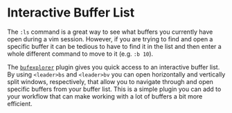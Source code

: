 # Interactive Buffer List

The `:ls` command is a great way to see what buffers you currently have open
during a vim session. However, if you are trying to find and open a specific
buffer it can be tedious to have to find it in the list and then enter a
whole different command to move to it (e.g. `:b 10`).

The [`bufexplorer`](https://github.com/jlanzarotta/bufexplorer) plugin gives
you quick access to an interactive buffer list. By using `<leader>bs` and
`<leader>bv` you can open horizontally and vertically split windows,
respectively, that allow you to navigate through and open specific buffers
from your buffer list. This is a simple plugin you can add to your workflow
that can make working with a lot of buffers a bit more efficient.
